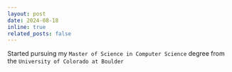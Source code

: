 ```yaml
---
layout: post
date: 2024-08-18
inline: true
related_posts: false
---
```


Started pursuing my `Master of Science in Computer Science` degree from the `University of Colorado at Boulder `
